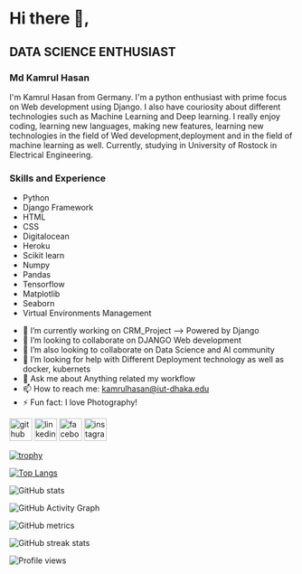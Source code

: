 # Hi there 👋,
## DATA SCIENCE ENTHUSIAST

### Md Kamrul Hasan
I'm Kamrul Hasan from Germany. I'm a python enthusiast with prime focus on Web development using Django. I also have couriosity about different technologies such as Machine Learning and Deep learning. I really enjoy coding, learning new languages, making new features, learning new technologies in the field of Wed development,deployment and in the field of machine learning as well. Currently, studying in University of Rostock in Electrical Engineering. 

### Skills and Experience 
* Python 
* Django Framework
* HTML
* CSS
* Digitalocean
* Heroku
* Scikit learn 
* Numpy
* Pandas
* Tensorflow
* Matplotlib
* Seaborn
* Virtual Environments Management

- 🔭 I’m currently working on CRM_Project --> Powered by Django
- 👯 I’m looking to collaborate on DJANGO Web development   
- 👯 I’m also looking to collaborate on Data Science and AI community 
- 🤔 I’m looking for help with Different Deployment technology as well as docker, kubernets 
- 💬 Ask me about Anything related my workflow 
- 📫 How to reach me: kamrulhasan@iut-dhaka.edu 
- ⚡ Fun fact: I love Photography! 


[<img src='https://cdn.jsdelivr.net/npm/simple-icons@3.0.1/icons/github.svg' alt='github' height='40'>](https://github.com/HasanMdKamrul)  [<img src='https://cdn.jsdelivr.net/npm/simple-icons@3.0.1/icons/linkedin.svg' alt='linkedin' height='40'>](https://www.linkedin.com/in/https://www.linkedin.com/in/kamrul-hasan-590809171//)  [<img src='https://cdn.jsdelivr.net/npm/simple-icons@3.0.1/icons/facebook.svg' alt='facebook' height='40'>](https://www.facebook.com/https://www.facebook.com/kamrulhasan.tanmoy.79/)  [<img src='https://cdn.jsdelivr.net/npm/simple-icons@3.0.1/icons/instagram.svg' alt='instagram' height='40'>](https://www.instagram.com/https://www.instagram.com/xceptionaltanmoy//)  

[![trophy](https://github-profile-trophy.vercel.app/?username=HasanMdKamrul)](https://github.com/ryo-ma/github-profile-trophy)

[![Top Langs](https://github-readme-stats.vercel.app/api/top-langs/?username=HasanMdKamrul)](https://github.com/anuraghazra/github-readme-stats)

![GitHub stats](https://github-readme-stats.vercel.app/api?username=HasanMdKamrul&show_icons=true)  

![GitHub Activity Graph](https://activity-graph.herokuapp.com/graph?username=HasanMdKamrul)  

![GitHub metrics](https://metrics.lecoq.io/HasanMdKamrul)  

![GitHub streak stats](https://github-readme-streak-stats.herokuapp.com/?user=HasanMdKamrul)  

![Profile views](https://gpvc.arturio.dev/HasanMdKamrul)  
